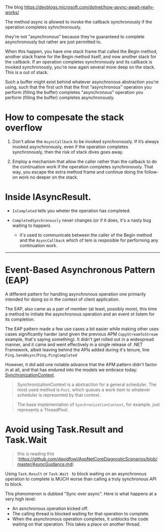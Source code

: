The blog https://devblogs.microsoft.com/dotnet/how-async-await-really-works/

The method async is allowed to invoke the callback synchronously if the operation completes syhnchronously.

they're not "asynchronous" because they're guaranteed to complete asynchronously but rather are just permitted to.

When this happen, you have one stack frame that called the Begin method, another stack frame for the Begin method itself, and now another stack for the callback. If an operation completes synchronously and its callback is invoked synchronously, you're now again several more deep on the stack. This is a out of stack.

Such a buffer might exist behind whatever asynchronous abstraction you're using, such that the first uch that the first “asynchronous” operation you perform (filling the buffer) completes "asynchronous" operation you perform (filling the buffer) completes asynchronously.


# How to compesate the stack overflow


1. Don't allow the `AsyncCallback` to be invoked synchronously. If it’s always invoked asynchronously, even if the operation completes synchronously, then the risk of stack dives goes away.

2. Employ a mechanism that allow the caller rather than the callback to do the continuation work if the operation completes synchronously. That way, you escape the extra method frame and continue doing the follow-on work no deeper on the stack.


# Inside IAsyncResult.

- `IsCompleted` tells you wheter the operation has completed.

- `CompletedSynchronously` never changes (or if it does, it's a nasty bug waiting to happen).
    - it's  used to communicate between the caller of the Begin method and the `AsyncCallback` which of tem is resposible for performing any continuation work.


_________________________________________________________________________________


# Event-Based Asynchronous Pattern (EAP)

A different pattern for handling asynchronous operation one primarily intended for doing so in the context of client application.

The EAP, also came as a pair of member (at least, possibly more), this time a method to initiate the asynchronous operation and an event ot listem for its completion.

The EAP pattern made a few use cases a bit easier while making other uses cases significantly harder (and given the previous APM `CopyStreamToStream` example, that's saying something). It didn't get rolled out in a widespread manner, and it came and went effectively in a single release of .NET Framework, albeit leaving behind the APIs added during it's tenure, line `Ping.SendAsync`/`Ping.PingCompleted`


However, it did add one notable advance that the APM pattern didn't factor in at all, and that has endured into the models we embrace today: [SynchronizationContext](https://github.com/dotnet/runtime/blob/967a59712996c2cdb8ce2f65fb3167afbd8b01f3/src/libraries/System.Private.CoreLib/src/System/Threading/SynchronizationContext.cs#L6).


> SynchronizationContext is a abstraction for a general scheduler. The most used method is `Post`, which queues a work item to whatever scheduler is represented by that context.

> The base implementation of `SynchronizationContext`, for example, just represents a ThreadPool.


# Avoid using Task.Result and Task.Wait

> this is reading this (https://github.com/davidfowl/AspNetCoreDiagnosticScenarios/blob/master/AsyncGuidance.md)

Using `Task.Result` or `Task.Wait ` to block waiting on an asynchronous operation to complete is MUCH worse than calling a truly synchronous API to block.

This phenomenon is dubbed "Sync over async". Here is what happens at a very high level:

- An asnchronous operation kicked off.
- The calling thread is blocked waiting for that operation to complete.
- When the asynchronous operation completes, it unblocks the code waiting on that operation. This takes a place on another thread.
